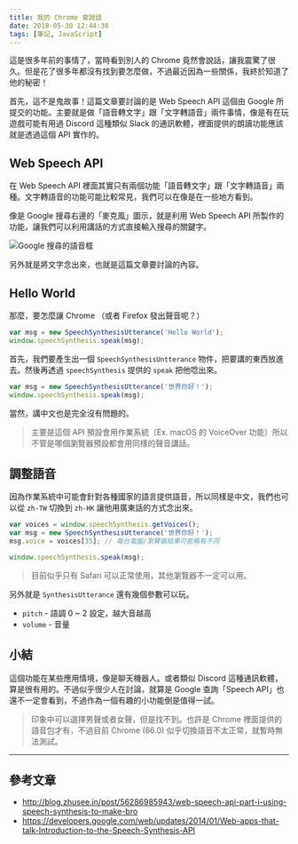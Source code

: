 ```yaml
---
title: 我的 Chrome 會說話
date: 2018-05-30 12:44:30
tags: [筆記, JavaScript]
---
```


這是很多年前的事情了，當時看到別人的 Chrome 竟然會說話，讓我震驚了很久。但是花了很多年都沒有找到要怎麼做，不過最近因為一些關係，我終於知道了他的秘密！

<!-- more -->

首先，這不是鬼故事！這篇文章要討論的是 Web Speech API 這個由 Google 所提交的功能。主要就是做「語音轉文字」跟「文字轉語音」兩件事情，像是有在玩遊戲可能有用過 Discord 這種類似 Slack 的通訊軟體，裡面提供的朗讀功能應該就是透過這個 API 實作的。

## Web Speech API

在 Web Speech API 裡面其實只有兩個功能「語音轉文字」跟「文字轉語音」兩種。文字轉語音的功能可能比較常見，我們可以在像是在一些地方看到。

像是 Google 搜尋右邊的「麥克風」圖示，就是利用 Web Speech API 所製作的功能，讓我們可以利用講話的方式直接輸入搜尋的關鍵字。

![Google 搜尋的語音框](https://blog.frost.tw/images/my-chrome-can-speak/screenshot.png)

另外就是將文字念出來，也就是這篇文章要討論的內容。

## Hello World

那麼，要怎麼讓 Chrome （或者 Firefox 發出聲音呢？）

```js
var msg = new SpeechSynthesisUtterance('Hello World');
window.speechSynthesis.speak(msg);
```

首先，我們要產生出一個 `SpeechSynthesisUntterance` 物件，把要講的東西放進去。然後再透過 `speechSynthesis` 提供的 `speak` 把他唸出來。

```js
var msg = new SpeechSynthesisUtterance('世界你好！');
window.speechSynthesis.speak(msg);
```

當然，講中文也是完全沒有問題的。

> 主要是這個 API 預設會用作業系統（Ex. macOS 的 VoiceOver 功能）所以不管是哪個瀏覽器預設都會用同樣的聲音講話。

## 調整語音

因為作業系統中可能會針對各種國家的語言提供語音，所以同樣是中文，我們也可以從 `zh-TW` 切換到 `zh-HK` 讓他用廣東話的方式念出來。

```js
var voices = window.speechSynthesis.getVoices();
var msg = new SpeechSynthesisUtterance('世界你好！');
msg.voice = voices[35]; // 每台電腦/瀏覽器結果可能略有不同

window.speechSynthesis.speak(msg);
```

> 目前似乎只有 Safari 可以正常使用，其他瀏覽器不一定可以用。

另外就是 `SynthesisUtterance` 還有幾個參數可以玩。

* `pitch` - 語調 0 ~ 2 設定，越大音越高
* `volume` - 音量

## 小結

這個功能在某些應用情境，像是聊天機器人。或者類似 Discord 這種通訊軟體，算是很有用的。不過似乎很少人在討論，就算是 Google 查詢「Speech API」也還不一定會看到，不過作為一個有趣的小功能倒是值得一試。

> 印象中可以選擇男聲或者女聲，但是找不到。也許是 Chrome 裡面提供的語音包才有，不過目前 Chrome (66.0) 似乎切換語音不太正常，就暫時無法測試。

---

## 參考文章

* http://blog.zhusee.in/post/56286985943/web-speech-api-part-i-using-speech-synthesis-to-make-bro
* https://developers.google.com/web/updates/2014/01/Web-apps-that-talk-Introduction-to-the-Speech-Synthesis-API
